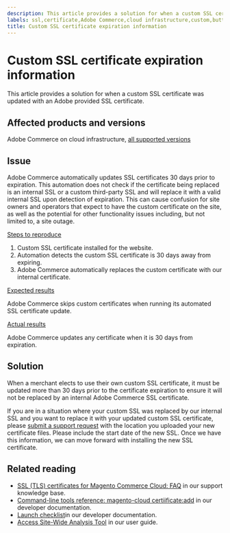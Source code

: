 ```yaml
---
description: This article provides a solution for when a custom SSL certificate was updated with an Adobe provided SSL certificate.
labels: ssl,certificate,Adobe Commerce,cloud infrastructure,custom,button,troubleshooting,security,Magento,2.3.0,2.3.1,2.3.2,2.3.2-p2,2.3.3,2.3.3-p1,2.3.4,2.3.4-p2,2.3.5-p1,2.3.5-p2,2.3.6,2.3.6-p1,2.3.7,2.4.0,2.4.0-p1,2.4.1-p1,2.4.2,2.4.2-p1,2.3.7-p1,2.3.7-p2,2.4.1,2.4.2-p2,2.4.3,2.4.3-p1
title: Custom SSL certificate expiration information
---
```


# Custom SSL certificate expiration information

This article provides a solution for when a custom SSL certificate was updated with an Adobe provided SSL certificate.

## Affected products and versions

Adobe Commerce on cloud infrastructure, [all supported versions](https://magento.com/sites/default/files/magento-software-lifecycle-policy.pdf)

## Issue

Adobe Commerce automatically updates SSL certificates 30 days prior to expiration. This automation does not check if the certificate being replaced is an internal SSL or a custom third-party SSL and will replace it with a valid internal SSL upon detection of expiration. This can cause confusion for site owners and operators that expect to have the custom certificate on the site, as well as the potential for other functionality issues including, but not limited to, a site outage. 

<u>Steps to reproduce</u>

1. Custom SSL certificate installed for the website.
1. Automation detects the custom SSL certificate is 30 days away from expiring.
1. Adobe Commerce automatically replaces the custom certificate with our internal certificate.

<u>Expected results</u>

Adobe Commerce skips custom certificates when running its automated SSL certificate update.

<u>Actual results</u>

Adobe Commerce updates any certificate when it is 30 days from expiration.

## Solution

When a merchant elects to use their own custom SSL certificate, it must be updated more than 30 days prior to the certificate expiration to ensure it will not be replaced by an internal Adobe Commerce SSL certificate.

If you are in a situation where your custom SSL was replaced by our internal SSL and you want to replace it with your updated custom SSL certificate, please [submit a support request](https://support.magento.com/hc/en-us/articles/360019088251) with the location you uploaded your new certificate files. Please include the start date of the new SSL. Once we have this information, we can move forward with installing the new SSL certificate.

## Related reading

* [SSL (TLS) certificates for Magento Commerce Cloud: FAQ](https://support.magento.com/hc/en-us/articles/360048061192) in our support knowledge base.
* [Command-line tools reference: magento-cloud certiificate:add](https://devdocs.magento.com/guides/v2.4/reference/cli/magento-cloud.html#certificateadd) in our developer documentation.
* [Launch checklist](https://devdocs.magento.com/cloud/live/site-launch-checklist.html)in our developer documentation.
* [Access Site-Wide Analysis Tool](https://docs.magento.com/user-guide/reports/site-wide-analysis-tool.html#step-2-access-site-wide-analysis-tool) in our user guide.